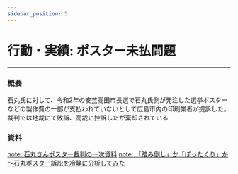 ```yaml
---
sidebar_position: 5
---
```


# 行動・実績: ポスター未払問題
-------------------------------

### 概要

石丸氏に対して、令和2年の安芸高田市長選で石丸氏側が発注した選挙ポスターなどの製作費の一部が支払われていないとして広島市内の印刷業者が提訴した。
裁判では地裁にて敗訴、高裁に控訴したが棄却されている

### 資料

[note: 石丸さんポスター裁判の一次資料](https://note.com/nanap_oda/n/n9c47bdd86b63)
[note: 「踏み倒し」か「ぼったくり」か～石丸ポスター訴訟を冷静に分析してみた](https://note.com/nanap_oda/n/n81e1f01ab395)